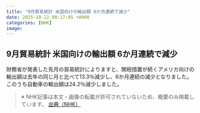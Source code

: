 ```yaml
---
title: "9月貿易統計 米国向けの輸出額 6か月連続で減少"
date: 2025-10-22 00:17:05 +0900
categories: [NHK]
image: 
---
```

## 9月貿易統計 米国向けの輸出額 6か月連続で減少

財務省が発表した先月の貿易統計によりますと、関税措置が続くアメリカ向けの輸出額は去年の同じ月と比べて13.3％減少し、6か月連続の減少となりました。このうち自動車の輸出額は24.2％減少しました。

> ※ NHK記事は本文・画像の転載が許可されていないため、概要のみ掲載しています。
[出典（NHK）](http://www3.nhk.or.jp/news/html/20251022/k10014955511000.html)
